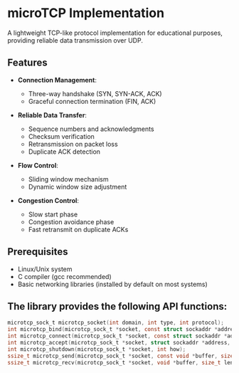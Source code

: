 # microTCP Implementation

A lightweight TCP-like protocol implementation for educational purposes, providing reliable data transmission over UDP.

## Features

- **Connection Management**:
  - Three-way handshake (SYN, SYN-ACK, ACK)
  - Graceful connection termination (FIN, ACK)
  
- **Reliable Data Transfer**:
  - Sequence numbers and acknowledgments
  - Checksum verification
  - Retransmission on packet loss
  - Duplicate ACK detection

- **Flow Control**:
  - Sliding window mechanism
  - Dynamic window size adjustment

- **Congestion Control**:
  - Slow start phase
  - Congestion avoidance phase
  - Fast retransmit on duplicate ACKs

## Prerequisites

- Linux/Unix system
- C compiler (gcc recommended)
- Basic networking libraries (installed by default on most systems)

## The library provides the following API functions:
```c
microtcp_sock_t microtcp_socket(int domain, int type, int protocol);
int microtcp_bind(microtcp_sock_t *socket, const struct sockaddr *address, socklen_t address_len);
int microtcp_connect(microtcp_sock_t *socket, const struct sockaddr *address, socklen_t address_len);
int microtcp_accept(microtcp_sock_t *socket, struct sockaddr *address, socklen_t address_len);
int microtcp_shutdown(microtcp_sock_t *socket, int how);
ssize_t microtcp_send(microtcp_sock_t *socket, const void *buffer, size_t length, int flags);
ssize_t microtcp_recv(microtcp_sock_t *socket, void *buffer, size_t length, int flags);
```
